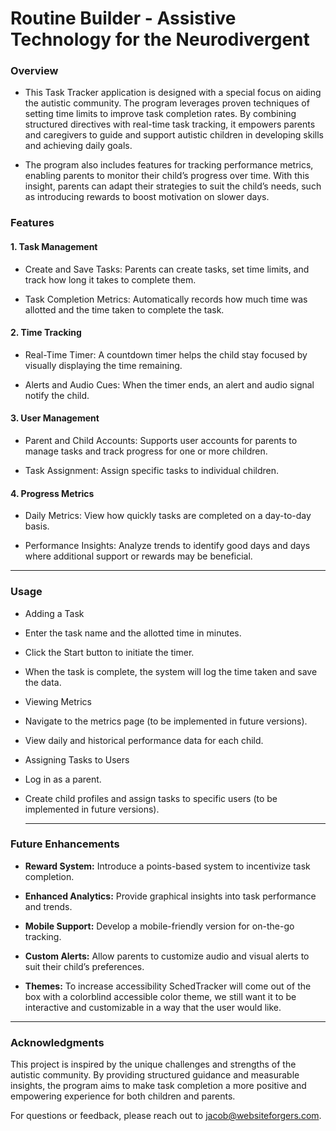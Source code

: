<h1>Routine Builder - Assistive Technology for the Neurodivergent</h1>

<h3>Overview</h3>

- This Task Tracker application is designed with a special focus on aiding the autistic community. The program leverages proven techniques of setting time limits to improve task completion rates. By combining structured directives with real-time task tracking, it empowers parents and caregivers to guide and support autistic children in developing skills and achieving daily goals.

- The program also includes features for tracking performance metrics, enabling parents to monitor their child’s progress over time. With this insight, parents can adapt their strategies to suit the child’s needs, such as introducing rewards to boost motivation on slower days.

<h3>Features</h3>

<h4>1. Task Management</h4>

- Create and Save Tasks: Parents can create tasks, set time limits, and track how long it takes to complete them.

- Task Completion Metrics: Automatically records how much time was allotted and the time taken to complete the task.

<h4>2. Time Tracking</h4>

- Real-Time Timer: A countdown timer helps the child stay focused by visually displaying the time remaining.

- Alerts and Audio Cues: When the timer ends, an alert and audio signal notify the child.

<h4>3. User Management</h4>

- Parent and Child Accounts: Supports user accounts for parents to manage tasks and track progress for one or more children.

- Task Assignment: Assign specific tasks to individual children.

<h4>4. Progress Metrics</h4>

- Daily Metrics: View how quickly tasks are completed on a day-to-day basis.

- Performance Insights: Analyze trends to identify good days and days where additional support or rewards may be beneficial.

___

<h3>Usage</h3>

- Adding a Task

- Enter the task name and the allotted time in minutes.

- Click the Start button to initiate the timer.

- When the task is complete, the system will log the time taken and save the data.

- Viewing Metrics

- Navigate to the metrics page (to be implemented in future versions).

- View daily and historical performance data for each child.

- Assigning Tasks to Users

- Log in as a parent.

- Create child profiles and assign tasks to specific users (to be implemented in future versions).

  ___
<h3>Future Enhancements</h3>

- <b>Reward System:</b> Introduce a points-based system to incentivize task completion.

- <b>Enhanced Analytics:</b> Provide graphical insights into task performance and trends.

- <b>Mobile Support:</b> Develop a mobile-friendly version for on-the-go tracking.

- <b>Custom Alerts:</b> Allow parents to customize audio and visual alerts to suit their child’s preferences.

- <b>Themes:</b> To increase accessibility SchedTracker will come out of the box with a colorblind accessible color theme, we still want it to be interactive and customizable in a way that the user would like.

___

<h3>Acknowledgments</h3>

This project is inspired by the unique challenges and strengths of the autistic community. By providing structured guidance and measurable insights, the program aims to make task completion a more positive and empowering experience for both children and parents.

For questions or feedback, please reach out to jacob@websiteforgers.com.
